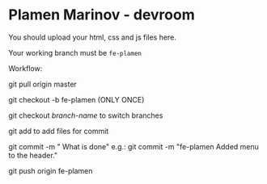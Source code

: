 # Plamen Marinov - devroom

You should upload your html, css and js files here.

Your working branch must be `fe-plamen`


Workflow:


git pull origin master

git checkout -b fe-plamen (ONLY ONCE)

git checkout *branch-name* to switch branches

git add <file-path> to add files for commit

git commit -m "<branch-name> What is done" e.g.: git commit -m "fe-plamen Added menu to the header."

git push origin fe-plamen

